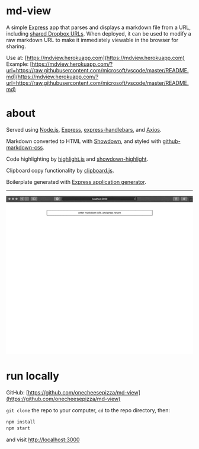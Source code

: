 # md-view

A simple [Express](https://expressjs.com/) app that parses and displays a markdown file from a URL, including [shared Dropbox URLs](https://help.dropbox.com/files-folders/share/view-only-access). When deployed, it can be used to modify a raw markdown URL to make it immediately viewable in the browser for sharing. 

Use at: [https://mdview.herokuapp.com](https://mdview.herokuapp.com)  
Example: [https://mdview.herokuapp.com/?url=https://raw.githubusercontent.com/microsoft/vscode/master/README.md](https://mdview.herokuapp.com/?url=https://raw.githubusercontent.com/microsoft/vscode/master/README.md)  

# about

Served using [Node.js](https://nodejs.org/), [Express](https://expressjs.com/), [express-handlebars](https://github.com/ericf/express-handlebars), and [Axios](https://github.com/axios/axios). 

Markdown converted to HTML with [Showdown](http://showdownjs.com/), and styled with [github-markdown-css](https://github.com/sindresorhus/github-markdown-css).

Code highlighting by [highlight.js](https://highlightjs.org/) and [showdown-highlight](https://github.com/Bloggify/showdown-highlight). 

Clipboard copy functionality by [clipboard.js](https://clipboardjs.com/).

Boilerplate generated with [Express application generator](https://expressjs.com/en/starter/generator.html).

----

![md-view](https://github.com/onecheesepizza/md-view/raw/master/public/images/md-view-sc-640-opt2.gif)

# run locally

GitHub: [https://github.com/onecheesepizza/md-view](https://github.com/onecheesepizza/md-view)


`git clone` the repo to your computer, `cd` to the repo directory, then:

```bash
npm install
npm start
```
and visit [http://localhost:3000](http://localhost:3000)